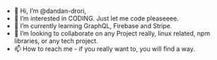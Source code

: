 - 👋 Hi, I’m @dandan-drori,
- 👀 I’m interested in CODING. Just let me code pleaseeee.
- 🌱 I’m currently learning GraphQL, Firebase and Stripe.
- 💞️ I’m looking to collaborate on any Project really, linux related, npm libraries, or any tech project.
- 📫 How to reach me - if you really want to, you will find a way.
